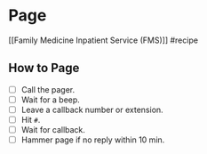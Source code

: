 # Page
[[Family Medicine Inpatient Service (FMS)]]
#recipe
## How to Page
- [ ] Call the pager.
- [ ] Wait for a beep.
- [ ] Leave a callback number or extension.
- [ ] Hit `#`.
- [ ] Wait for callback.
- [ ] Hammer page if no reply within 10 min.